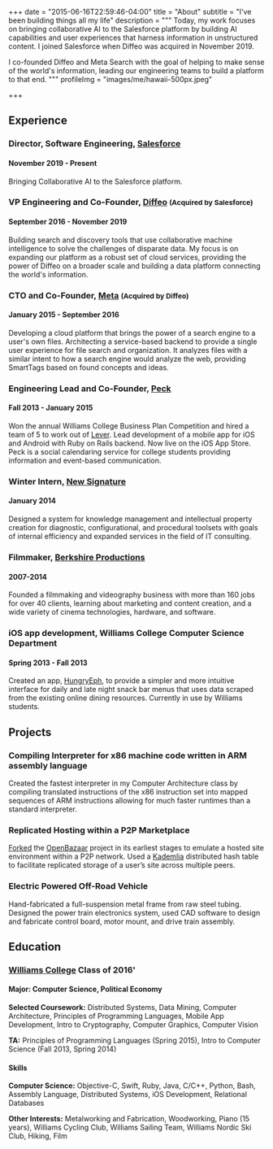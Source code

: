 +++
date = "2015-06-16T22:59:46-04:00"
title = "About"
subtitle = "I've been building things all my life"
description = """
Today, my work focuses on bringing collaborative AI to the Salesforce platform
by building AI capabilities and user experiences that harness information in
unstructured content. I joined Salesforce when Diffeo was acquired in November
2019.

I co-founded Diffeo and Meta Search with the goal of helping to make sense of
the world's information, leading our engineering teams to build a platform to
that end.
"""
profileImg = "images/me/hawaii-500px.jpeg"

+++


## Experience

### Director, Software Engineering, [Salesforce](https://www.salesforce.com/)
#### November 2019 - Present
Bringing Collaborative AI to the Salesforce platform.

### VP Engineering and Co-Founder, [Diffeo](https://diffeo.com) <small>(Acquired by Salesforce)</small>
#### September 2016 - November 2019
Building search and discovery tools that use collaborative machine intelligence
to solve the challenges of disparate data. My focus is on expanding our platform
as a robust set of cloud services, providing the power of Diffeo on a broader
scale and building a data platform connecting the world's information.

### CTO and Co-Founder, [Meta](https://meta.sc) <small>(Acquired by Diffeo)</small>
#### January 2015 - September 2016
Developing a cloud platform that brings the power of a search engine to a user's
own files. Architecting a service-based backend to provide a single user
experience for file search and organization. It analyzes files with a similar
intent to how a search engine would analyze the web, providing SmartTags based
on found concepts and ideas.

### Engineering Lead and Co-Founder, [Peck](https://itunes.apple.com/tr/app/peck-social-calendaring-event/id912464190)
#### Fall 2013 - January 2015
Won the annual Williams College Business Plan Competition and hired a team of 5
to work out of [Lever](http://www.leverinc.org). Lead development of a mobile
app for iOS and Android with Ruby on Rails backend. Now live on the iOS App
Store. Peck is a social calendaring service for college students providing
information and event-based communication.

### Winter Intern, [New Signature](https://newsignature.com)
#### January 2014
Designed a system for knowledge management and intellectual property creation
for diagnostic, configurational, and procedural toolsets with goals of internal
efficiency and expanded services in the field of IT consulting.

### Filmmaker, [Berkshire Productions](http://berkshireproductions.com/)
#### 2007-2014
Founded a filmmaking and videography business with more than 160 jobs for over
40 clients, learning about marketing and content creation, and a wide variety of
cinema technologies, hardware, and software.

### iOS app development, Williams College Computer Science Department
#### Spring 2013 - Fall 2013
Created an app,
[HungryEph](https://itunes.apple.com/us/app/hungryeph/id440288933), to provide a
simpler and more intuitive interface for daily and late night snack bar menus
that uses data scraped from the existing online dining resources. Currently in
use by Williams students.

## Projects

### Compiling Interpreter for x86 machine code written in ARM assembly language
Created the fastest interpreter in my Computer Architecture class by compiling
translated instructions of the x86 instruction set into mapped sequences of ARM
instructions allowing for much faster runtimes than a standard interpreter.

### Replicated Hosting within a P2P Marketplace
[Forked](https://github.com/kujenga/OpenBazaar) the
[OpenBazaar](https://github.com/OpenBazaar/OpenBazaar) project in its earliest
stages to emulate a hosted site environment within a P2P network. Used a
[Kademlia](http://xlattice.sourceforge.net/components/protocol/kademlia/specs.html)
distributed hash table to facilitate replicated storage of a user’s site across
multiple peers.

### Electric Powered Off-Road Vehicle
Hand-fabricated a full-suspension metal frame from raw steel tubing. Designed
the power train electronics system, used CAD software to design and fabricate
control board, motor mount, and drive train assembly.

## Education

### [Williams College](https://www.google.com/webhp?hl=en#hl=en&q=Williams+College) Class of 2016'

#### Major: Computer Science, Political Economy
**Selected Coursework:** Distributed Systems, Data Mining, Computer
Architecture, Principles of Programming Languages, Mobile App Development, Intro
to Cryptography, Computer Graphics, Computer Vision

**TA:** Principles of Programming Languages (Spring 2015), Intro to Computer
Science (Fall 2013, Spring 2014)

#### Skills
**Computer Science:** Objective-C, Swift, Ruby, Java, C/C++, Python, Bash,
Assembly Language, Distributed Systems, iOS Development, Relational Databases

**Other Interests:** Metalworking and Fabrication, Woodworking, Piano (15
years), Williams Cycling Club, Williams Sailing Team, Williams Nordic Ski Club,
Hiking, Film
